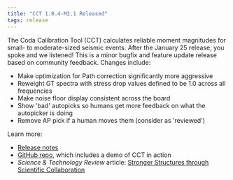 ```yaml
---
title: "CCT 1.0.4-M2.1 Released"
tags: release
---
```


The Coda Calibration Tool (CCT) calculates reliable moment magnitudes for small- to moderate-sized seismic events. After the January 25 release, you spoke and we listened! This is a minor bugfix and feature update release based on community feedback. Changes include:

- Make optimization for Path correction significantly more aggressive
- Reweight GT spectra with stress drop values defined to be 1.0 across all frequencies
- Make noise floor display consistent across the board
- Show 'bad' autopicks so humans get more feedback on what the autopicker is doing
- Remove AP pick if a human moves them (consider as 'reviewed')

Learn more:
- [Release notes](https://github.com/LLNL/coda-calibration-tool/releases/tag/1.0.4-M2.1)
- [GitHub repo](https://github.com/LLNL/coda-calibration-tool), which includes a demo of CCT in action
- *Science & Technology Review* article: [Stronger Structures through Scientific Collaboration](https://str.llnl.gov/2018-10/gok)
